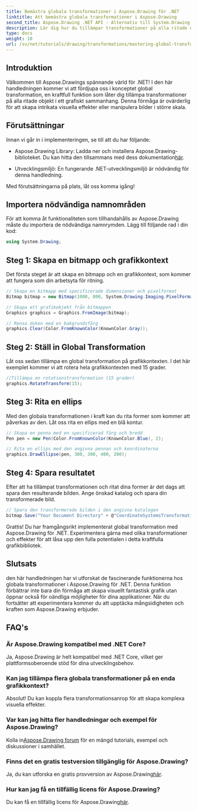 ```yaml
---
title: Bemästra globala transformationer i Aspose.Drawing för .NET
linktitle: Att bemästra globala transformationer i Aspose.Drawing
second_title: Aspose.Drawing .NET API - Alternativ till System.Drawing.Common
description: Lär dig hur du tillämpar transformationer på alla ritade element i ett grafiskt sammanhang, så att du kan skapa fängslande visuella effekter och effektivt manipulera bilder.
type: docs
weight: 10
url: /sv/net/tutorials/drawing/transformations/mastering-global-transformations/
---
```

## Introduktion

Välkommen till Aspose.Drawings spännande värld för .NET! I den här handledningen kommer vi att fördjupa oss i konceptet global transformation, en kraftfull funktion som låter dig tillämpa transformationer på alla ritade objekt i ett grafiskt sammanhang. Denna förmåga är ovärderlig för att skapa intrikata visuella effekter eller manipulera bilder i större skala.

## Förutsättningar

Innan vi går in i implementeringen, se till att du har följande:

-  Aspose.Drawing Library: Ladda ner och installera Aspose.Drawing-biblioteket. Du kan hitta den tillsammans med dess dokumentation[här](https://reference.aspose.com/drawing/net/).
  
- Utvecklingsmiljö: En fungerande .NET-utvecklingsmiljö är nödvändig för denna handledning.

Med förutsättningarna på plats, låt oss komma igång!

## Importera nödvändiga namnområden

För att komma åt funktionaliteten som tillhandahålls av Aspose.Drawing måste du importera de nödvändiga namnrymden. Lägg till följande rad i din kod:

```csharp
using System.Drawing;
```

## Steg 1: Skapa en bitmapp och grafikkontext

Det första steget är att skapa en bitmapp och en grafikkontext, som kommer att fungera som din arbetsyta för ritning.

```csharp
// Skapa en bitmapp med specificerade dimensioner och pixelformat
Bitmap bitmap = new Bitmap(1000, 800, System.Drawing.Imaging.PixelFormat.Format32bppPArgb);

// Skapa ett grafikobjekt från bitmappen
Graphics graphics = Graphics.FromImage(bitmap);

// Rensa duken med en bakgrundsfärg
graphics.Clear(Color.FromKnownColor(KnownColor.Gray));
```

## Steg 2: Ställ in Global Transformation

Låt oss sedan tillämpa en global transformation på grafikkontexten. I det här exemplet kommer vi att rotera hela grafikkontexten med 15 grader.

```csharp
//Tillämpa en rotationstransformation (15 grader)
graphics.RotateTransform(15);
```

## Steg 3: Rita en ellips

Med den globala transformationen i kraft kan du rita former som kommer att påverkas av den. Låt oss rita en ellips med en blå kontur.

```csharp
// Skapa en penna med en specificerad färg och bredd
Pen pen = new Pen(Color.FromKnownColor(KnownColor.Blue), 2);

// Rita en ellips med den angivna pennan och koordinaterna
graphics.DrawEllipse(pen, 300, 300, 400, 200);
```

## Steg 4: Spara resultatet

Efter att ha tillämpat transformationen och ritat dina former är det dags att spara den resulterande bilden. Ange önskad katalog och spara din transformerade bild.

```csharp
// Spara den transformerade bilden i den angivna katalogen
bitmap.Save("Your Document Directory" + @"CoordinateSystemsTransformations\GlobalTransformation_out.png");
```

Grattis! Du har framgångsrikt implementerat global transformation med Aspose.Drawing för .NET. Experimentera gärna med olika transformationer och effekter för att låsa upp den fulla potentialen i detta kraftfulla grafikbibliotek.

## Slutsats

den här handledningen har vi utforskat de fascinerande funktionerna hos globala transformationer i Aspose.Drawing för .NET. Denna funktion förbättrar inte bara din förmåga att skapa visuellt fantastisk grafik utan öppnar också för oändliga möjligheter för dina applikationer. När du fortsätter att experimentera kommer du att upptäcka mångsidigheten och kraften som Aspose.Drawing erbjuder.

## FAQ's

### Är Aspose.Drawing kompatibel med .NET Core?

Ja, Aspose.Drawing är helt kompatibel med .NET Core, vilket ger plattformsoberoende stöd för dina utvecklingsbehov.

### Kan jag tillämpa flera globala transformationer på en enda grafikkontext?

Absolut! Du kan koppla flera transformationsanrop för att skapa komplexa visuella effekter.

### Var kan jag hitta fler handledningar och exempel för Aspose.Drawing?

 Kolla in[Aspose.Drawing forum](https://forum.aspose.com/c/diagram/17) för en mängd tutorials, exempel och diskussioner i samhället.

### Finns det en gratis testversion tillgänglig för Aspose.Drawing?

 Ja, du kan utforska en gratis provversion av Aspose.Drawing[här](https://releases.aspose.com/).

### Hur kan jag få en tillfällig licens för Aspose.Drawing?

 Du kan få en tillfällig licens för Aspose.Drawing[här](https://purchase.conholdate.com/temporary-license/).